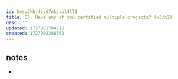 ```yaml
---
id: hmsq2kbj4iv67nkjubl4ll1
title: Q3. Have any of you certified multiple projects? (x3/x2)
desc: ''
updated: 1727902784718
created: 1727902286362
---
```


## notes

- 
